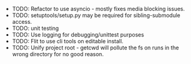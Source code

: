 - TODO: Refactor to use asyncio - mostly fixes media blocking issues.
- TODO: setuptools/setup.py may be required for sibling-submodule access.
- TODO: unit testing
- TODO: Use logging for debugging/unittest purposes
- TODO: Flit to use cli tools on editable install.
- TODO: Unify project root - getcwd will pollute the fs on runs in the wrong directory for no good reason.